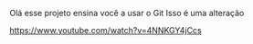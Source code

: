 Olá esse projeto ensina você a usar o Git
Isso é uma alteração

https://www.youtube.com/watch?v=4NNKGY4jCcs
